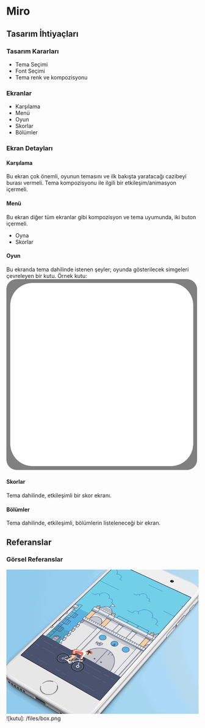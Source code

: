 # Miro

## Tasarım İhtiyaçları

### Tasarım Kararları

- Tema Seçimi
- Font Seçimi
- Tema renk ve kompozisyonu

### Ekranlar

- Karşılama
- Menü
- Oyun
- Skorlar
- Bölümler

### Ekran Detayları

#### Karşılama

Bu ekran çok önemli, oyunun temasını ve ilk bakışta yaratacağı cazibeyi burası vermeli. Tema kompozisyonu ile ilgili bir etkileşim/animasyon içermeli.

#### Menü

Bu ekran diğer tüm ekranlar gibi kompozisyon ve tema uyumunda, iki buton içermeli.

- Oyna
- Skorlar

#### Oyun

Bu ekranda tema dahilinde istenen şeyler; oyunda gösterilecek simgeleri çevreleyen bir kutu. Örnek kutu:
![](/files/box.png)

#### Skorlar

Tema dahilinde, etkileşimli bir skor ekranı.

#### Bölümler

Tema dahilinde, etkileşimli, bölümlerin listeleneceği bir ekran.

## Referanslar

### Görsel Referanslar

![transition](/files/transition.gif)
![kutu]: /files/box.png
